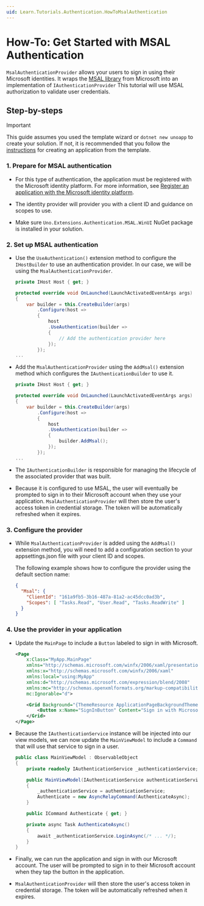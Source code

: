 ```yaml
---
uid: Learn.Tutorials.Authentication.HowToMsalAuthentication
---
```

# How-To: Get Started with MSAL Authentication

`MsalAuthenticationProvider` allows your users to sign in using their Microsoft identities. It wraps the [MSAL library](https://github.com/AzureAD/microsoft-authentication-library-for-dotnet) from Microsoft into an implementation of `IAuthenticationProvider` This tutorial will use MSAL authorization to validate user credentials.

## Step-by-steps

> [!IMPORTANT]
> This guide assumes you used the template wizard or `dotnet new unoapp` to create your solution. If not, it is recommended that you follow the [instructions](xref:Overview.Extensions) for creating an application from the template.

### 1. Prepare for MSAL authentication

- For this type of authentication, the application must be registered with the Microsoft identity platform. For more information, see [Register an application with the Microsoft identity platform](https://docs.microsoft.com/azure/active-directory/develop/quickstart-register-app).

- The identity provider will provider you with a client ID and guidance on scopes to use.

- Make sure `Uno.Extensions.Authentication.MSAL.WinUI` NuGet package is installed in your solution.

### 2. Set up MSAL authentication

- Use the `UseAuthentication()` extension method to configure the `IHostBuilder` to use an authentication provider. In our case, we will be using the `MsalAuthenticationProvider`.

    ```csharp
    private IHost Host { get; }

    protected override void OnLaunched(LaunchActivatedEventArgs args)
    {
        var builder = this.CreateBuilder(args)
            .Configure(host => 
            {
                host
                .UseAuthentication(builder => 
                {
                    // Add the authentication provider here
                });
            });
    ...
    ```

- Add the `MsalAuthenticationProvider` using the `AddMsal()` extension method which configures the `IAuthenticationBuilder` to use it.

    ```csharp
    private IHost Host { get; }

    protected override void OnLaunched(LaunchActivatedEventArgs args)
    {
        var builder = this.CreateBuilder(args)
            .Configure(host => 
            {
                host
                .UseAuthentication(builder => 
                {
                    builder.AddMsal();
                });
            });
    ...
    ```

- The `IAuthenticationBuilder` is responsible for managing the lifecycle of the associated provider that was built. 

- Because it is configured to use MSAL, the user will eventually be prompted to sign in to their Microsoft account when they use your application. `MsalAuthenticationProvider` will then store the user's access token in credential storage. The token will be automatically refreshed when it expires.

### 3. Configure the provider

- While `MsalAuthenticationProvider` is added using the `AddMsal()` extension method, you will need to add a configuration section to your appsettings.json file with your client ID and scopes.

    The following example shows how to configure the provider using the default section name:

    ```json
    {
      "Msal": {
        "ClientId": "161a9fb5-3b16-487a-81a2-ac45dcc0ad3b",
        "Scopes": [ "Tasks.Read", "User.Read", "Tasks.ReadWrite" ]
      }
    }
    ```

### 4. Use the provider in your application

- Update the `MainPage` to include a `Button` labeled to sign in with Microsoft.

    ```xml
    <Page
        x:Class="MyApp.MainPage"
        xmlns="http://schemas.microsoft.com/winfx/2006/xaml/presentation"
        xmlns:x="http://schemas.microsoft.com/winfx/2006/xaml"
        xmlns:local="using:MyApp"
        xmlns:d="http://schemas.microsoft.com/expression/blend/2008"
        xmlns:mc="http://schemas.openxmlformats.org/markup-compatibility/2006"
        mc:Ignorable="d">

        <Grid Background="{ThemeResource ApplicationPageBackgroundThemeBrush}">
            <Button x:Name="SignInButton" Content="Sign in with Microsoft" Command="{x:Bind ViewModel.Authenticate}" />
        </Grid>
    </Page>
    ```

- Because the `IAuthenticationService` instance will be injected into our view models, we can now update the `MainViewModel` to include a `Command` that will use that service to sign in a user.

    ```csharp
    public class MainViewModel : ObservableObject
    {
        private readonly IAuthenticationService _authenticationService;

        public MainViewModel(IAuthenticationService authenticationService)
        {
            _authenticationService = authenticationService;
            Authenticate = new AsyncRelayCommand(AuthenticateAsync);
        }

        public ICommand Authenticate { get; }

        private async Task AuthenticateAsync()
        {
            await _authenticationService.LoginAsync(/* ... */);
        }
    }
    ```

- Finally, we can run the application and sign in with our Microsoft account. The user will be prompted to sign in to their Microsoft account when they tap the button in the application. 

- `MsalAuthenticationProvider` will then store the user's access token in credential storage. The token will be automatically refreshed when it expires.